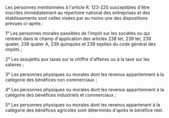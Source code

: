 Les personnes mentionnées à l'article R. 123-220 susceptibles d'être inscrites immédiatement au répertoire national des entreprises et des établissements sont celles visées par au moins une des dispositions prévues ci-après : 


1° Les personnes morales passibles de l'impôt sur les sociétés ou qui rentrent dans le champ d'application des articles 238 ter, 239 ter, 239 quater, 239 quater A, 239 quinquies et 239 septies du code général des impôts ; 


2° Les assujettis aux taxes sur le chiffre d'affaires ou à la taxe sur les salaires ; 


3° Les personnes physiques ou morales dont les revenus appartiennent à la catégorie des bénéfices non commerciaux ; 


4° Les personnes physiques ou morales dont les revenus appartiennent à la catégorie des bénéfices industriels et commerciaux ; 


5° Les personnes physiques ou morales dont les revenus appartenant à la catégorie des bénéfices agricoles sont déterminés d'après le bénéfice réel.

